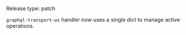 Release type: patch

`graphql-transport-ws` handler now uses a single dict to manage active operations.

